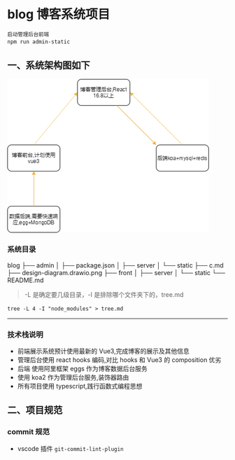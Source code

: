 # blog 博客系统项目

```md
启动管理后台前端
npm run admin-static
```

## 一、系统架构图如下

<!-- <img src="./design-diagram.drawio.png"/> -->

![](./design-diagram.drawio.png)

### 系统目录

blog
├── admin
│ ├── package.json
│ ├── server
│ └── static
├── c.md
├── design-diagram.drawio.png
├── front
│ ├── server
│ └── static
└── README.md

> -L 是确定要几级目录，-I 是排除哪个文件夹下的，tree.md

```md
tree -L 4 -I "node_modules" > tree.md
```

---

### 技术栈说明

- 前端展示系统预计使用最新的 Vue3,完成博客的展示及其他信息
- 管理后台使用 react hooks 编码,对比 hooks 和 Vue3 的 composition 优劣
- 后端 使用阿里框架 eggs 作为博客数据后台服务
- 使用 koa2 作为管理后台服务,装饰器路由
- 所有项目使用 typescript,践行函数式编程思想

## 二、项目规范

### commit 规范

- vscode 插件 `git-commit-lint-plugin`

